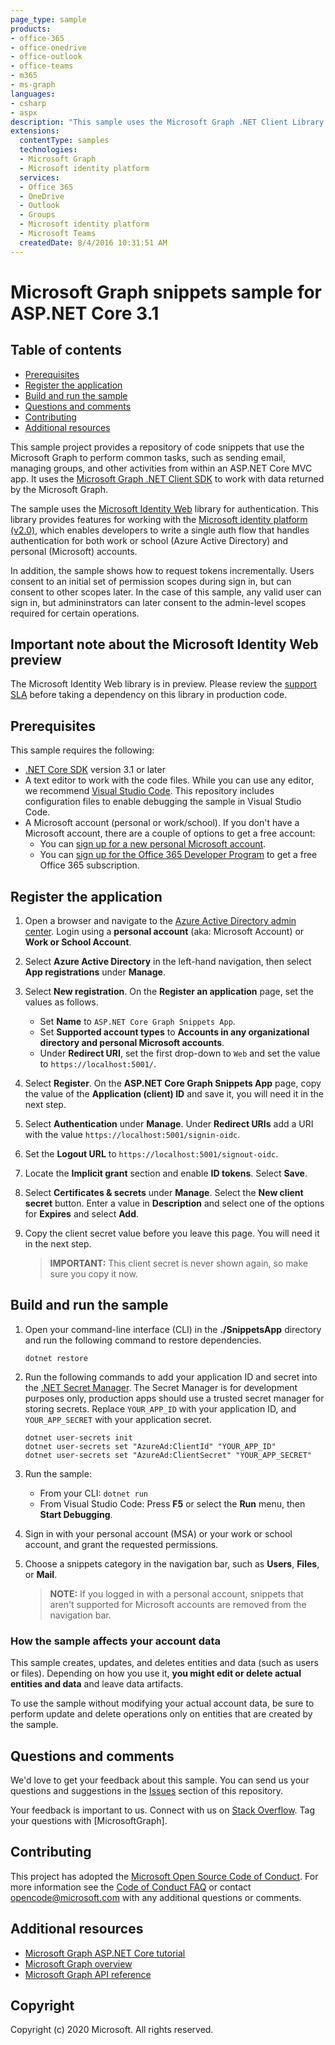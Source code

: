 ```yaml
---
page_type: sample
products:
- office-365
- office-onedrive
- office-outlook
- office-teams
- m365
- ms-graph
languages:
- csharp
- aspx
description: "This sample uses the Microsoft Graph .NET Client Library to work with data, and the Microsoft Identity Web for authentication on the Microsoft identity platform v2.0 endpoint."
extensions:
  contentType: samples
  technologies:
  - Microsoft Graph
  - Microsoft identity platform
  services:
  - Office 365
  - OneDrive
  - Outlook
  - Groups
  - Microsoft identity platform
  - Microsoft Teams
  createdDate: 8/4/2016 10:31:51 AM
---
```

# Microsoft Graph snippets sample for ASP.NET Core 3.1

## Table of contents

- [Prerequisites](#prerequisites)
- [Register the application](#register-the-application)
- [Build and run the sample](#build-and-run-the-sample)
- [Questions and comments](#questions-and-comments)
- [Contributing](#contributing)
- [Additional resources](#additional-resources)

This sample project provides a repository of code snippets that use the Microsoft Graph to perform common tasks, such as sending email, managing groups, and other activities from within an ASP.NET Core MVC app. It uses the [Microsoft Graph .NET Client SDK](https://github.com/microsoftgraph/msgraph-sdk-dotnet) to work with data returned by the Microsoft Graph.

The sample uses the [Microsoft Identity Web](https://github.com/AzureAD/microsoft-identity-web) library for authentication. This library provides features for working with the [Microsoft identity platform (v2.0)](https://docs.microsoft.com/azure/active-directory/develop/v2-overview), which enables developers to write a single auth flow that handles authentication for both work or school (Azure Active Directory) and personal (Microsoft) accounts.

In addition, the sample shows how to request tokens incrementally. Users consent to an initial set of permission scopes during sign in, but can consent to other scopes later. In the case of this sample, any valid user can sign in, but admininstrators can later consent to the admin-level scopes required for certain operations.

## Important note about the Microsoft Identity Web preview

The Microsoft Identity Web library is in preview. Please review the [support SLA](https://github.com/AzureAD/microsoft-identity-web#support-sla) before taking a dependency on this library in production code.

## Prerequisites

This sample requires the following:

- [.NET Core SDK](https://dotnet.microsoft.com/download) version 3.1 or later
- A text editor to work with the code files. While you can use any editor, we recommend [Visual Studio Code](https://code.visualstudio.com/). This repository includes configuration files to enable debugging the sample in Visual Studio Code.
- A Microsoft account (personal or work/school). If you don't have a Microsoft account, there are a couple of options to get a free account:
  - You can [sign up for a new personal Microsoft account](https://signup.live.com/signup?wa=wsignin1.0&rpsnv=12&ct=1454618383&rver=6.4.6456.0&wp=MBI_SSL_SHARED&wreply=https://mail.live.com/default.aspx&id=64855&cbcxt=mai&bk=1454618383&uiflavor=web&uaid=b213a65b4fdc484382b6622b3ecaa547&mkt=E-US&lc=1033&lic=1).
  - You can [sign up for the Office 365 Developer Program](https://developer.microsoft.com/office/dev-program) to get a free Office 365 subscription.

## Register the application

1. Open a browser and navigate to the [Azure Active Directory admin center](https://aad.portal.azure.com). Login using a **personal account** (aka: Microsoft Account) or **Work or School Account**.

1. Select **Azure Active Directory** in the left-hand navigation, then select **App registrations** under **Manage**.

1. Select **New registration**. On the **Register an application** page, set the values as follows.

    - Set **Name** to `ASP.NET Core Graph Snippets App`.
    - Set **Supported account types** to **Accounts in any organizational directory and personal Microsoft accounts**.
    - Under **Redirect URI**, set the first drop-down to `Web` and set the value to `https://localhost:5001/`.

1. Select **Register**. On the **ASP.NET Core Graph Snippets App** page, copy the value of the **Application (client) ID** and save it, you will need it in the next step.

1. Select **Authentication** under **Manage**. Under **Redirect URIs** add a URI with the value `https://localhost:5001/signin-oidc`.

1. Set the **Logout URL** to `https://localhost:5001/signout-oidc`.

1. Locate the **Implicit grant** section and enable **ID tokens**. Select **Save**.

1. Select **Certificates & secrets** under **Manage**. Select the **New client secret** button. Enter a value in **Description** and select one of the options for **Expires** and select **Add**.

1. Copy the client secret value before you leave this page. You will need it in the next step.

    > **IMPORTANT:** This client secret is never shown again, so make sure you copy it now.

## Build and run the sample

1. Open your command-line interface (CLI) in the **./SnippetsApp** directory and run the following command to restore dependencies.

    ```Shell
    dotnet restore
    ```

1. Run the following commands to add your application ID and secret into the [.NET Secret Manager](https://docs.microsoft.com/aspnet/core/security/app-secrets). The Secret Manager is for development purposes only, production apps should use a trusted secret manager for storing secrets. Replace `YOUR_APP_ID` with your application ID, and `YOUR_APP_SECRET` with your application secret.

    ```Shell
    dotnet user-secrets init
    dotnet user-secrets set "AzureAd:ClientId" "YOUR_APP_ID"
    dotnet user-secrets set "AzureAd:ClientSecret" "YOUR_APP_SECRET"
    ```

1. Run the sample:

    - From your CLI: `dotnet run`
    - From Visual Studio Code: Press **F5** or select the **Run** menu, then **Start Debugging**.

1. Sign in with your personal account (MSA) or your work or school account, and grant the requested permissions.

1. Choose a snippets category in the navigation bar, such as **Users**, **Files**, or **Mail**.

    > **NOTE:** If you logged in with a personal account, snippets that aren't supported for Microsoft accounts are removed from the navigation bar.

### How the sample affects your account data

This sample creates, updates, and deletes entities and data (such as users or files). Depending on how you use it, **you might edit or delete actual entities and data** and leave data artifacts.

To use the sample without modifying your actual account data, be sure to perform update and delete operations only on entities that are created by the sample.

## Questions and comments

We'd love to get your feedback about this sample. You can send us your questions and suggestions in the [Issues](https://github.com/microsoftgraph/aspnet-snippets-sample/issues) section of this repository.

Your feedback is important to us. Connect with us on [Stack Overflow](http://stackoverflow.com/questions/tagged/microsoftgraph). Tag your questions with [MicrosoftGraph].

## Contributing

This project has adopted the [Microsoft Open Source Code of Conduct](https://opensource.microsoft.com/codeofconduct/). For more information see the [Code of Conduct FAQ](https://opensource.microsoft.com/codeofconduct/faq/) or contact [opencode@microsoft.com](mailto:opencode@microsoft.com) with any additional questions or comments.

## Additional resources

- [Microsoft Graph ASP.NET Core tutorial](https://docs.microsoft.com/graph/tutorials/aspnet-core)
- [Microsoft Graph overview](https://docs.microsoft.com/graph/overview)
- [Microsoft Graph API reference](https://docs.microsoft.com/graph/api/overview)

## Copyright

Copyright (c) 2020 Microsoft. All rights reserved.

